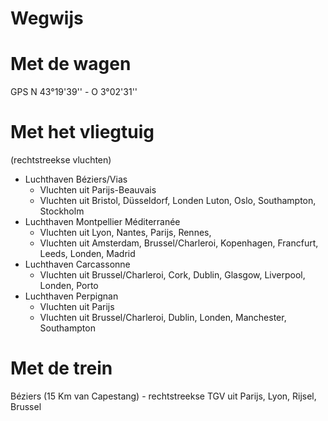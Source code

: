 # Wegwijs

# Met de wagen

GPS N 43°19'39'' - O 3°02'31''

# Met het vliegtuig 

(rechtstreekse vluchten)

* Luchthaven Béziers/Vias
  * Vluchten uit Parijs-Beauvais 
  * Vluchten uit Bristol, Düsseldorf, Londen Luton, Oslo, Southampton, Stockholm
* Luchthaven Montpellier Méditerranée
  * Vluchten uit Lyon, Nantes, Parijs, Rennes, 
  * Vluchten uit Amsterdam, Brussel/Charleroi, Kopenhagen, Francfurt, Leeds, Londen, Madrid
* Luchthaven Carcassonne
  * Vluchten uit Brussel/Charleroi, Cork, Dublin, Glasgow, Liverpool, Londen, Porto
* Luchthaven Perpignan 
  * Vluchten uit Parijs 
  * Vluchten uit Brussel/Charleroi, Dublin, Londen, Manchester, Southampton

# Met de trein

Béziers (15 Km van Capestang) - rechtstreekse TGV uit Parijs, Lyon, Rijsel, Brussel
